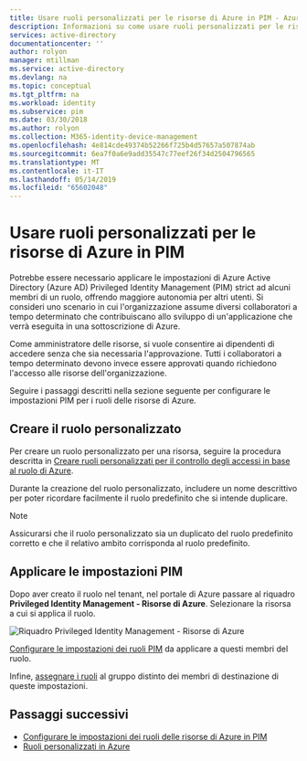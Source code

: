 ```yaml
---
title: Usare ruoli personalizzati per le risorse di Azure in PIM - Azure Active Directory | Microsoft Docs
description: Informazioni su come usare ruoli personalizzati per le risorse di Azure in Azure AD Privileged Identity Management (PIM).
services: active-directory
documentationcenter: ''
author: rolyon
manager: mtillman
ms.service: active-directory
ms.devlang: na
ms.topic: conceptual
ms.tgt_pltfrm: na
ms.workload: identity
ms.subservice: pim
ms.date: 03/30/2018
ms.author: rolyon
ms.collection: M365-identity-device-management
ms.openlocfilehash: 4e814cde49374b52266f725b4d57657a507874ab
ms.sourcegitcommit: 6ea7f0a6e9add35547c77eef26f34d2504796565
ms.translationtype: MT
ms.contentlocale: it-IT
ms.lasthandoff: 05/14/2019
ms.locfileid: "65602048"
---
```

# <a name="use-custom-roles-for-azure-resources-in-pim"></a>Usare ruoli personalizzati per le risorse di Azure in PIM

Potrebbe essere necessario applicare le impostazioni di Azure Active Directory (Azure AD) Privileged Identity Management (PIM) strict ad alcuni membri di un ruolo, offrendo maggiore autonomia per altri utenti. Si consideri uno scenario in cui l'organizzazione assume diversi collaboratori a tempo determinato che contribuiscano allo sviluppo di un'applicazione che verrà eseguita in una sottoscrizione di Azure.

Come amministratore delle risorse, si vuole consentire ai dipendenti di accedere senza che sia necessaria l'approvazione. Tutti i collaboratori a tempo determinato devono invece essere approvati quando richiedono l'accesso alle risorse dell'organizzazione.

Seguire i passaggi descritti nella sezione seguente per configurare le impostazioni PIM per i ruoli delle risorse di Azure.

## <a name="create-the-custom-role"></a>Creare il ruolo personalizzato

Per creare un ruolo personalizzato per una risorsa, seguire la procedura descritta in [Creare ruoli personalizzati per il controllo degli accessi in base al ruolo di Azure](../role-based-access-control-custom-roles.md).

Durante la creazione del ruolo personalizzato, includere un nome descrittivo per poter ricordare facilmente il ruolo predefinito che si intende duplicare.

> [!NOTE]
> Assicurarsi che il ruolo personalizzato sia un duplicato del ruolo predefinito corretto e che il relativo ambito corrisponda al ruolo predefinito.

## <a name="apply-pim-settings"></a>Applicare le impostazioni PIM

Dopo aver creato il ruolo nel tenant, nel portale di Azure passare al riquadro **Privileged Identity Management - Risorse di Azure**. Selezionare la risorsa a cui si applica il ruolo.

![Riquadro Privileged Identity Management - Risorse di Azure](media/pim-resource-roles-custom-role-policy/aadpim-manage-azure-resource-some-there.png)

[Configurare le impostazioni dei ruoli PIM](pim-resource-roles-configure-role-settings.md) da applicare a questi membri del ruolo.

Infine, [assegnare i ruoli](pim-resource-roles-assign-roles.md) al gruppo distinto dei membri di destinazione di queste impostazioni.

## <a name="next-steps"></a>Passaggi successivi

- [Configurare le impostazioni dei ruoli delle risorse di Azure in PIM](pim-resource-roles-configure-role-settings.md)
- [Ruoli personalizzati in Azure](../../role-based-access-control/custom-roles.md)
